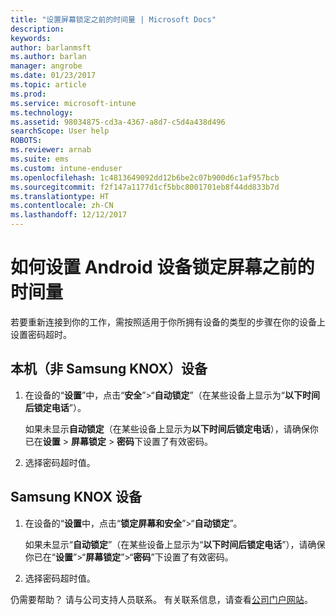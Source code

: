 ```yaml
---
title: "设置屏幕锁定之前的时间量 | Microsoft Docs"
description: 
keywords: 
author: barlanmsft
ms.author: barlan
manager: angrobe
ms.date: 01/23/2017
ms.topic: article
ms.prod: 
ms.service: microsoft-intune
ms.technology: 
ms.assetid: 98034875-cd3a-4367-a8d7-c5d4a438d496
searchScope: User help
ROBOTS: 
ms.reviewer: arnab
ms.suite: ems
ms.custom: intune-enduser
ms.openlocfilehash: 1c4813649092dd12b6be2c07b900d6c1af957bcb
ms.sourcegitcommit: f2f147a1177d1cf5bbc8001701eb8f44dd833b7d
ms.translationtype: HT
ms.contentlocale: zh-CN
ms.lasthandoff: 12/12/2017
---
```

# <a name="how-to-set-the-amount-of-time-before-your-android-device-locks-its-screen"></a>如何设置 Android 设备锁定屏幕之前的时间量

若要重新连接到你的工作，需按照适用于你所拥有设备的类型的步骤在你的设备上设置密码超时。

## <a name="native-non-samsung-knox-device"></a>本机（非 Samsung KNOX）设备

1.  在设备的“**设置**”中，点击“**安全**”&gt;“**自动锁定**”（在某些设备上显示为“**以下时间后锁定电话**”）。

    如果未显示**自动锁定**（在某些设备上显示为**以下时间后锁定电话**），请确保你已在**设置** &gt; **屏幕锁定** &gt; **密码**下设置了有效密码。

2.  选择密码超时值。

## <a name="samsung-knox-device"></a>Samsung KNOX 设备

1.  在设备的“**设置**中，点击“**锁定屏幕和安全**”&gt;“**自动锁定**”。

    如果未显示“**自动锁定**”（在某些设备上显示为“**以下时间后锁定电话**”），请确保你已在“**设置**”&gt;“**屏幕锁定**”&gt;“**密码**”下设置了有效密码。

2.  选择密码超时值。

仍需要帮助？ 请与公司支持人员联系。 有关联系信息，请查看[公司门户网站](https://portal.manage.microsoft.com#HelpDeskDialog)。
